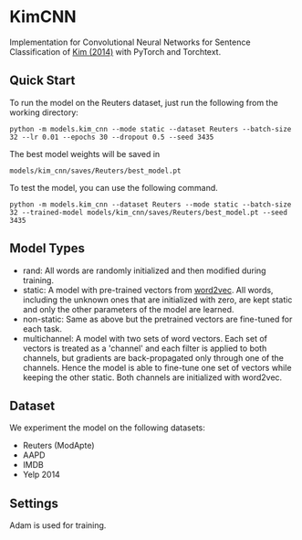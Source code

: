 # KimCNN

Implementation for Convolutional Neural Networks for Sentence Classification of [Kim (2014)](https://arxiv.org/abs/1408.5882) with PyTorch and Torchtext.

## Quick Start

To run the model on the Reuters dataset, just run the following from the working directory:

```
python -m models.kim_cnn --mode static --dataset Reuters --batch-size 32 --lr 0.01 --epochs 30 --dropout 0.5 --seed 3435
```

The best model weights will be saved in

```
models/kim_cnn/saves/Reuters/best_model.pt
```

To test the model, you can use the following command.

```
python -m models.kim_cnn --dataset Reuters --mode static --batch-size 32 --trained-model models/kim_cnn/saves/Reuters/best_model.pt --seed 3435
```

## Model Types

- rand: All words are randomly initialized and then modified during training.
- static: A model with pre-trained vectors from [word2vec](https://code.google.com/archive/p/word2vec/). 
    All words, including the unknown ones that are initialized with zero, are kept static and only the other 
    parameters of the model are learned.
- non-static: Same as above but the pretrained vectors are fine-tuned for each task.
- multichannel: A model with two sets of word vectors. Each set of vectors is treated as a 'channel' and each 
    filter is applied to both channels, but gradients are back-propagated only through one of the channels. Hence the 
    model is able to fine-tune one set of vectors while keeping the other static. Both channels are initialized with 
    word2vec.

## Dataset

We experiment the model on the following datasets:

- Reuters (ModApte)
- AAPD
- IMDB
- Yelp 2014

## Settings

Adam is used for training.
